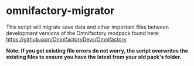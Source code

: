 # omnifactory-migrator
This script will migrate save data and other important files between development versions of the Omnifactory modpack found here: https://github.com/OmnifactoryDevs/Omnifactory

**Note: If you get existing file errors do not worry, the script overwrites the existing files to ensure you have the latest from your old pack's folder.**
